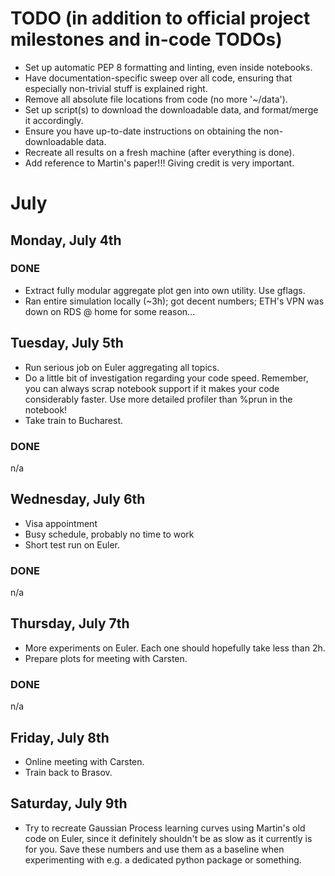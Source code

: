 # TODO (in addition to official project milestones and in-code TODOs)
 * Set up automatic PEP 8 formatting and linting, even inside notebooks.
 * Have documentation-specific sweep over all code, ensuring that especially
   non-trivial stuff is explained right.
 * Remove all absolute file locations from code (no more '~/data').
 * Set up script(s) to download the downloadable data, and format/merge it
   accordingly.
 * Ensure you have up-to-date instructions on obtaining the non-downloadable
   data.
 * Recreate all results on a fresh machine (after everything is done).
 * Add reference to Martin's paper!!! Giving credit is very important.

# July
## Monday, July 4th
### DONE
 * Extract fully modular aggregate plot gen into own utility. Use gflags.
 * Ran entire simulation locally (~3h); got decent numbers; ETH's VPN was down
   on RDS @ home for some reason...

## Tuesday, July 5th
 * Run serious job on Euler aggregating all topics.
 * Do a little bit of investigation regarding your code speed. Remember, you
   can always scrap notebook support if it makes your code considerably faster.
   Use more detailed profiler than %prun in the notebook!
 * Take train to Bucharest.
### DONE
 n/a

## Wednesday, July 6th
 * Visa appointment
 * Busy schedule, probably no time to work
 * Short test run on Euler.
### DONE
 n/a

## Thursday, July 7th
 * More experiments on Euler. Each one should hopefully take less than 2h.
 * Prepare plots for meeting with Carsten.
### DONE
 n/a

## Friday, July 8th
 * Online meeting with Carsten.
 * Train back to Brasov.

## Saturday, July 9th
 * Try to recreate Gaussian Process learning curves using Martin's old code
   on Euler, since it definitely shouldn't be as slow as it currently is for
   you. Save these numbers and use them as a baseline when experimenting with
   e.g. a dedicated python package or something.
